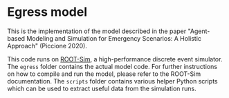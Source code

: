# Egress model
This is the implementation of the model described in the paper "Agent-based Modeling and Simulation for Emergency Scenarios: A Holistic Approach" (Piccione 2020).

This code runs on [ROOT-Sim](https://github.com/HPDCS/ROOT-Sim), a high-performance discrete event simulator.
The `egress` folder contains the actual model code. For further instructions on how to compile and run the model, please refer to the ROOT-Sim documentation.
The `scripts` folder contains various helper Python scripts which can be used to extract useful data from the simulation runs.
